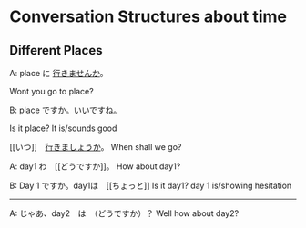 # Conversation Structures about time 

## Different Places 

A: place に [行きませんか](Vocabulary/行きます.md)。

Wont you go to place?

B: place ですか。いいですね。

Is it place? It is/sounds good

[[いつ]]　[行きましょうか](Vocabulary/行きます.md)。
When shall we go?

A: day1 わ　[[どうですか]]。
How about day1?

B:  Day 1 ですか。day1は　[[ちょっと]]
Is it day1? day 1 is/showing hesitation
<br>
***
A: じゃあ、day2　は　（どうですか）？
Well how about day2?



